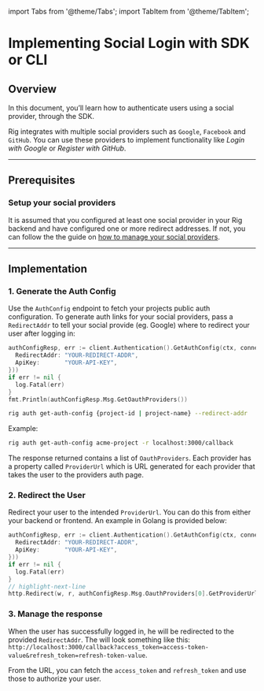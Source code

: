 

import Tabs from '@theme/Tabs';
import TabItem from '@theme/TabItem';

# Implementing Social Login with SDK or CLI

## Overview
In this document, you’ll learn how to authenticate users using a social provider, through the SDK.

Rig integrates with multiple social providers such as `Google`, `Facebook` and `GitHub`. You can use these providers to implement functionality like *Login with Google* or *Register with GitHub*. 

<hr class="solid" />

## Prerequisites
### Setup your social providers
It is assumed that you configured at least one social provider in your Rig backend and have configured one or more redirect addresses. If not, you can follow the the guide on [how to manage your social providers](/auth/auth-settings).

<hr class="solid" />

## Implementation
### 1. Generate the Auth Config
Use the `AuthConfig` endpoint to fetch your projects public auth configuration. To generate auth links for your social providers, pass a `RedirectAddr` to tell your social provide (eg. Google) where to redirect your user after logging in:

<Tabs>
<TabItem value="go" label="Golang SDK">

```go
authConfigResp, err := client.Authentication().GetAuthConfig(ctx, connect.NewRequest(&authentication.GetAuthConfigRequest{
  RedirectAddr: "YOUR-REDIRECT-ADDR",
  ApiKey:       "YOUR-API-KEY",
}))
if err != nil {
  log.Fatal(err)
}
fmt.Println(authConfigResp.Msg.GetOauthProviders())
```
</TabItem>
<TabItem value="cli" label="CLI">

```sh
rig auth get-auth-config {project-id | project-name} --redirect-addr
```

Example:
```sh
rig auth get-auth-config acme-project -r localhost:3000/callback
```

</TabItem>
</Tabs>

The response returned contains a list of `OauthProviders`. Each provider has a property called `ProviderUrl` which is URL generated for each provider that takes the user to the providers auth page.

### 2. Redirect the User
Redirect your user to the intended `ProviderUrl`. You can do this from either your backend or frontend. An example in Golang is provided below:
<Tabs>
<TabItem value="go" label="Golang SDK">

```go
authConfigResp, err := client.Authentication().GetAuthConfig(ctx, connect.NewRequest(&authentication.GetAuthConfigRequest{
  RedirectAddr: "YOUR-REDIRECT-ADDR",
  ApiKey:       "YOUR-API-KEY",
}))
if err != nil {
  log.Fatal(err)
}
// highlight-next-line
http.Redirect(w, r, authConfigResp.Msg.OauthProviders[0].GetProviderUrl(), http.StatusPermanentRedirect)
```
</TabItem>
</Tabs>

### 3. Manage the response
When the user has successfully logged in, he will be redirected to the provided `RedirectAddr`. The will look something like this: `http://localhost:3000/callback?access_token=access-token-value&refresh_token=refresh-token-value`.

From the URL, you can fetch the `access_token` and `refresh_token` and use those to authorize your user. 
